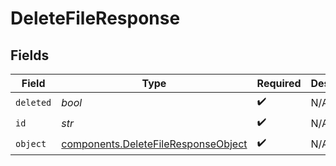 # DeleteFileResponse


## Fields

| Field                                                                                  | Type                                                                                   | Required                                                                               | Description                                                                            |
| -------------------------------------------------------------------------------------- | -------------------------------------------------------------------------------------- | -------------------------------------------------------------------------------------- | -------------------------------------------------------------------------------------- |
| `deleted`                                                                              | *bool*                                                                                 | :heavy_check_mark:                                                                     | N/A                                                                                    |
| `id`                                                                                   | *str*                                                                                  | :heavy_check_mark:                                                                     | N/A                                                                                    |
| `object`                                                                               | [components.DeleteFileResponseObject](../../models/shared/deletefileresponseobject.md) | :heavy_check_mark:                                                                     | N/A                                                                                    |